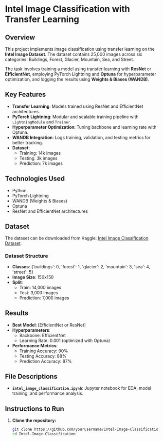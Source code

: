 # Intel Image Classification with Transfer Learning

## Overview
This project implements image classification using transfer learning on the **Intel Image Dataset**. The dataset contains 25,000 images across six categories: Buildings, Forest, Glacier, Mountain, Sea, and Street. 

The task involves training a model using transfer learning with **ResNet** or **EfficientNet**, employing PyTorch Lightning and **Optuna** for hyperparameter optimization, and logging the results using **Weights & Biases (WANDB)**.

## Key Features
- **Transfer Learning**: Models trained using ResNet and EfficientNet architectures.
- **PyTorch Lightning**: Modular and scalable training pipeline with `LightningModule` and `Trainer`.
- **Hyperparameter Optimization**: Tuning backbone and learning rate with Optuna.
- **WANDB Integration**: Logs training, validation, and testing metrics for better tracking.
- **Dataset**:
  - Training: 14k images
  - Testing: 3k images
  - Prediction: 7k images

## Technologies Used
- Python
- PyTorch Lightning
- WANDB (Weights & Biases)
- Optuna
- ResNet and EfficientNet architectures

## Dataset
The dataset can be downloaded from Kaggle: [Intel Image Classification Dataset](https://www.kaggle.com/datasets/puneet6060/intel-image-classification).

### Dataset Structure
- **Classes**: {'buildings': 0, 'forest': 1, 'glacier': 2, 'mountain': 3, 'sea': 4, 'street': 5}
- **Image Size**: 150x150
- **Split**:
  - Train: 14,000 images
  - Test: 3,000 images
  - Prediction: 7,000 images


## Results
- **Best Model**: [EfficientNet or ResNet]
- **Hyperparameters**:
  - Backbone: EfficientNet
  - Learning Rate: 0.001 (optimized with Optuna)
- **Performance Metrics**:
  - Training Accuracy: 90%
  - Testing Accuracy: 88%
  - Prediction Accuracy: 87%
  
## File Descriptions
- **`intel_image_classification.ipynb`**: Jupyter notebook for EDA, model training, and performance analysis.
## Instructions to Run
1. **Clone the repository:**
   ```bash
   git clone https://github.com/yourusername/Intel-Image-Classification.git
   cd Intel-Image-Classification

